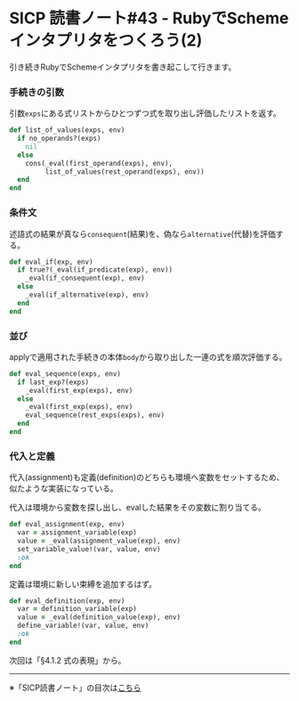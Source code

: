 SICP 読書ノート#43 - RubyでSchemeインタプリタをつくろう(2)
======================================

引き続きRubyでSchemeインタプリタを書き起こして行きます。


### 手続きの引数

引数```exps```にある式リストからひとつずつ式を取り出し評価したリストを返す。

```ruby
def list_of_values(exps, env)
  if no_operands?(exps)
    nil
  else
    cons(_eval(first_operand(exps), env),
         list_of_values(rest_operand(exps), env))
  end
end
```

### 条件文

述語式の結果が真なら```consequent```(結果)を、偽なら```alternative```(代替)を評価する。

```ruby
def eval_if(exp, env)
  if true?(_eval(if_predicate(exp), env))
    _eval(if_consequent(exp), env)
  else
    _eval(if_alternative(exp), env)
  end
end
```

### 並び

applyで適用された手続きの本体```body```から取り出した一連の式を順次評価する。

```ruby
def eval_sequence(exps, env)
  if last_exp?(exps)
    _eval(first_exp(exps), env)
  else
    _eval(first_exp(exps), env)
    eval_sequence(rest_exps(exps), env)
  end
end
```

### 代入と定義

代入(assignment)も定義(definition)のどちらも環境へ変数をセットするため、似たような実装になっている。

代入は環境から変数を探し出し、evalした結果をその変数に割り当てる。

```ruby
def eval_assignment(exp, env)
  var = assignment_variable(exp)
  value = _eval(assignment_value(exp), env)
  set_variable_value!(var, value, env)
  :ok
end
```

定義は環境に新しい束縛を追加するはず。

```ruby
def eval_definition(exp, env)
  var = definition_variable(exp)
  value = _eval(definition_value(exp), env)
  define_variable!(var, value, env)
  :ok
end
```

次回は「§4.1.2 式の表現」から。

--------------------------------

※「SICP読書ノート」の目次は[こちら](/entry/sicp/index)


<script type="text/x-mathjax-config">
  MathJax.Hub.Config({ tex2jax: { inlineMath: [['$','$'], ["\\(","\\)"]] } });
</script>
<script type="text/javascript"
  src="http://cdn.mathjax.org/mathjax/latest/MathJax.js?config=TeX-AMS_HTML">
</script>
<meta http-equiv="X-UA-Compatible" CONTENT="IE=EmulateIE7" />
